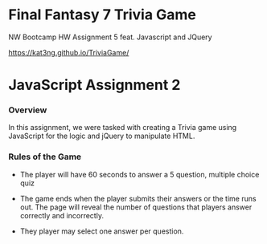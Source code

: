 # Final Fantasy 7 Trivia Game
NW Bootcamp HW Assignment 5 feat. Javascript and JQuery

 https://kat3ng.github.io/TriviaGame/

# JavaScript Assignment 2

### Overview

In this assignment, we were tasked with creating a Trivia game using JavaScript for the logic and jQuery to manipulate HTML. 

### Rules of the Game

* The player will have 60 seconds to answer a 5 question, multiple choice quiz

* The game ends when the player submits their answers or the time runs out. The page will reveal the number of questions that players answer correctly and incorrectly.

* They player may select one answer per question.
